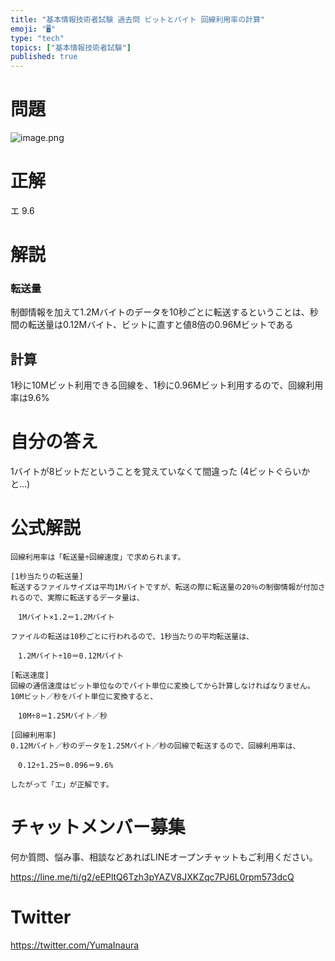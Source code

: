 ```yaml
---
title: "基本情報技術者試験 過去問 ビットとバイト 回線利用率の計算"
emoji: "🖥"
type: "tech"
topics: ["基本情報技術者試験"]
published: true
---
```


# 問題

![image.png](https://qiita-image-store.s3.ap-northeast-1.amazonaws.com/0/89618/d87737b9-a91d-8e25-7a3a-bcf0b422dd2d.png)

# 正解

エ 9.6

# 解説



### 転送量

制御情報を加えて1.2Mバイトのデータを10秒ごとに転送するということは、秒間の転送量は0.12Mバイト、ビットに直すと値8倍の0.96Mビットである

## 計算

1秒に10Mビット利用できる回線を、1秒に0.96Mビット利用するので、回線利用率は9.6%

# 自分の答え

1バイトが8ビットだということを覚えていなくて間違った
(4ビットぐらいかと…)


# 公式解説

```
回線利用率は「転送量÷回線速度」で求められます。

[1秒当たりの転送量]
転送するファイルサイズは平均1Mバイトですが、転送の際に転送量の20％の制御情報が付加されるので、実際に転送するデータ量は、

　1Mバイト×1.2＝1.2Mバイト

ファイルの転送は10秒ごとに行われるので、1秒当たりの平均転送量は、

　1.2Mバイト÷10＝0.12Mバイト

[転送速度]
回線の通信速度はビット単位なのでバイト単位に変換してから計算しなければなりません。10Mビット／秒をバイト単位に変換すると、

　10M÷8＝1.25Mバイト／秒

[回線利用率]
0.12Mバイト／秒のデータを1.25Mバイト／秒の回線で転送するので、回線利用率は、

　0.12÷1.25＝0.096＝9.6%

したがって「エ」が正解です。
```



<!-- Update From Qiita API -->

# チャットメンバー募集


何か質問、悩み事、相談などあればLINEオープンチャットもご利用ください。

https://line.me/ti/g2/eEPltQ6Tzh3pYAZV8JXKZqc7PJ6L0rpm573dcQ





# Twitter


https://twitter.com/YumaInaura


<!-- Update From Qiita API -->


